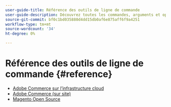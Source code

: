 ```yaml
---
user-guide-title: Référence des outils de ligne de commande
user-guide-description: Découvrez toutes les commandes, arguments et options disponibles pour les outils de ligne de commande Adobe Commerce et Magento Open Source.
source-git-commit: bf0c1bd035880d4dd15db0af6e875aff6f9a4251
workflow-type: tm+mt
source-wordcount: '34'
ht-degree: 0%

---
```



# Référence des outils de ligne de commande {#reference}

- [Adobe Commerce sur l’infrastructure cloud](commerce.md)
- [Adobe Commerce (sur site)](commerce-on-premises.md)
- [Magento Open Source](magento-open-source.md)

